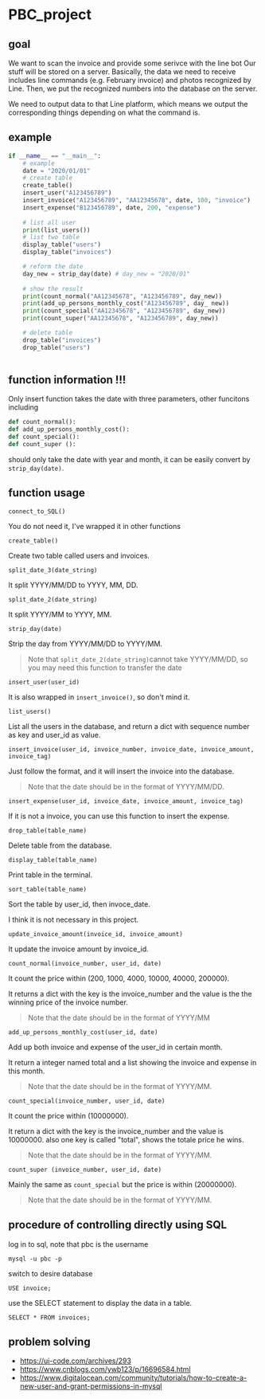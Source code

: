 # PBC_project

## goal 
We want to scan the invoice and provide some serivce with the line bot 
Our stuff will be stored on a server. Basically, the data we need to receive includes line commands (e.g. February invoice) and photos recognized by Line. Then, we put the recognized numbers into the database on the server.

We need to output data to that Line platform, which means we output the corresponding things depending on what the command is.



## example 
``` python
if __name__ == "__main__":
    # example 
    date = "2020/01/01"
    # create table 
    create_table()
    insert_user("A123456789")
    insert_invoice("A123456789", "AA12345678", date, 100, "invoice")     
    insert_expense("B123456789", date, 200, "expense")
    
    # list all user
    print(list_users())
    # list two table 
    display_table("users")
    display_table("invoices")

    # reform the date
    day_new = strip_day(date) # day_new = "2020/01"
    
    # show the result 
    print(count_normal("AA12345678", "A123456789", day_new))
    print(add_up_persons_monthly_cost("A123456789", day_ new))
    print(count_special("AA12345678", "A123456789", day_new))
    print(count_super("AA12345678", "A123456789", day_new))

    # delete table
    drop_table("invoices")
    drop_table("users")
    
```


## function information !!! 

Only insert function takes the date with three parameters,
other funcitons including 
``` python
def count_normal():  
def add_up_persons_monthly_cost():  
def count_special():
def count_super ():
```
should only take the date with year and month, it can be easily convert by ```strip_day(date)```. 

## function usage 
```
connect_to_SQL()
```
You do not need it, I've wrapped it in other functions

```
create_table()
```
Create two table called users and invoices. 

```
split_date_3(date_string)
```
It split YYYY/MM/DD to YYYY, MM, DD. 

```
split_date_2(date_string)
```
It split YYYY/MM to YYYY, MM. 

```
strip_day(date)
```
Strip the day from YYYY/MM/DD to YYYY/MM.

> Note that ```split_date_2(date_string)```cannot take YYYY/MM/DD, so you may need this function to transfer the date

```
insert_user(user_id)
```
It is also wrapped in ```insert_invoice()```, so don't mind it. 

```
list_users()
```
List all the users in the database, and return a dict with sequence number as key and user_id as value. 

```
insert_invoice(user_id, invoice_number, invoice_date, invoice_amount, invoice_tag)
```
Just follow the format, and it will insert the invoice into the database. 

> Note that the date should be in the format of YYYY/MM/DD.

```
insert_expense(user_id, invoice_date, invoice_amount, invoice_tag)
``` 
If it is not a invoice, you can use this function to insert the expense.

```
drop_table(table_name)
```
Delete table from the database. 

```
display_table(table_name)
```
Print table in the terminal.

```
sort_table(table_name)
```
Sort the table by user_id, then invoce_date.

I think it is not necessary in this project.
```
update_invoice_amount(invoice_id, invoice_amount)
```
It update the invoice amount by invoice_id.

```
count_normal(invoice_number, user_id, date)
```
It count the price within (200, 1000, 4000, 10000, 40000, 200000). 

It returns a dict with the key is the invoice_number and the value is the the winning price of the invoice number.

> Note that the date should be in the format of YYYY/MM

```
add_up_persons_monthly_cost(user_id, date)
```
Add up both invoice and expense of the user_id in certain month.

It return a integer named total and a list showing the invoice and expense in this month.

> Note that the date should be in the format of YYYY/MM. 

```
count_special(invoice_number, user_id, date)
```
It count the price within (10000000).

It return a dict with the key is the invoice_number and the value is 10000000. also one key is called "total", shows the totale price he wins.

> Note that the date should be in the format of YYYY/MM.

```
count_super (invoice_number, user_id, date)
```
Mainly the same as ```count_special```
but the price is within (20000000). 

> Note that the date should be in the format of YYYY/MM. 


## procedure of controlling directly using SQL 
log in to sql, note that pbc is the username
```
mysql -u pbc -p
```
switch to desire database 
```
USE invoice;
```
use the SELECT statement to display the data in a table.
```
SELECT * FROM invoices;
```

## problem solving 
- https://ui-code.com/archives/293
- https://www.cnblogs.com/ywb123/p/16696584.html
- https://www.digitalocean.com/community/tutorials/how-to-create-a-new-user-and-grant-permissions-in-mysql